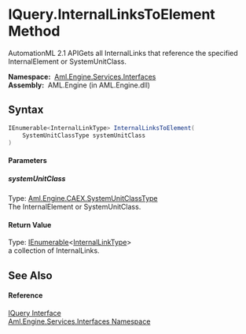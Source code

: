 IQuery.InternalLinksToElement Method
====================================
AutomationML 2.1 APIGets all InternalLinks that reference the specified InternalElement or SystemUnitClass.

  **Namespace:**  [Aml.Engine.Services.Interfaces][1]  
  **Assembly:**  AML.Engine (in AML.Engine.dll)

Syntax
------

```csharp
IEnumerable<InternalLinkType> InternalLinksToElement(
	SystemUnitClassType systemUnitClass
)
```

#### Parameters

##### *systemUnitClass*
Type: [Aml.Engine.CAEX.SystemUnitClassType][2]  
The InternalElement or SystemUnitClass.

#### Return Value
Type: [IEnumerable][3]&lt;[InternalLinkType][4]>  
a collection of InternalLinks.

See Also
--------

#### Reference
[IQuery Interface][5]  
[Aml.Engine.Services.Interfaces Namespace][1]  

[1]: ../README.md
[2]: ../../Aml.Engine.CAEX/SystemUnitClassType/README.md
[3]: https://docs.microsoft.com/dotnet/api/system.collections.generic.ienumerable-1
[4]: ../../Aml.Engine.CAEX/InternalLinkType/README.md
[5]: README.md
[6]: https://www.automationml.org
[7]: ../../icons/logoShade.png